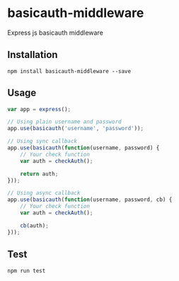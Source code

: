 # basicauth-middleware

Express js basicauth middleware

## Installation

```shell
npm install basicauth-middleware --save
```

## Usage

```javascript
var app = express();

// Using plain username and password
app.use(basicauth('username', 'password'));

// Using sync callback
app.use(basicauth(function(username, password) {
    // Your check function
    var auth = checkAuth();

    return auth;
}));

// Using async callback
app.use(basicauth(function(username, password, cb) {
    // Your check function
    var auth = checkAuth();

    cb(auth);
}));
```

## Test

```shell
npm run test
```
